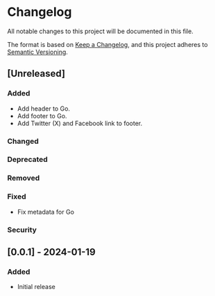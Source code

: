 # Changelog

All notable changes to this project will be documented in this file.

The format is based on [Keep a Changelog](https://keepachangelog.com/en/1.0.0/), and this project adheres to [Semantic Versioning](https://semver.org/spec/v2.0.0.html).

## [Unreleased]

### Added
<!-- - New features that have been added since the last release -->
- Add header to Go.
- Add footer to Go.
- Add Twitter (X) and Facebook link to footer.

### Changed
<!-- - Changes to existing functionality -->

### Deprecated
<!-- - Features that are planned to be removed in a future release -->

### Removed
<!-- - Features that have been removed -->

### Fixed
<!-- - Any bug fixes -->
- Fix metadata for Go

### Security
<!-- - Any security fixes -->

## [0.0.1] - 2024-01-19

### Added
- Initial release